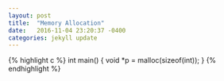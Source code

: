 ```yaml
---
layout: post
title:  "Memory Allocation"
date:   2016-11-04 23:20:37 -0400
categories: jekyll update
---
```


{% highlight c %}
int main() 
{
	void *p = malloc(sizeof(int));
}
{% endhighlight %}


